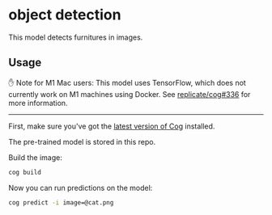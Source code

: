 # object detection

This model detects furnitures in images.

## Usage

✋ Note for M1 Mac users: This model uses TensorFlow, which does not currently work on M1 machines using Docker. See [replicate/cog#336](https://github.com/replicate/cog/issues/336) for more information.

---

First, make sure you've got the [latest version of Cog](https://github.com/replicate/cog#install) installed.

The pre-trained model is stored in this repo.

Build the image:

```sh
cog build
```

Now you can run predictions on the model:

```sh
cog predict -i image=@cat.png
```